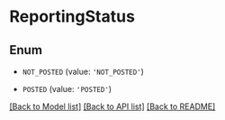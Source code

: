 # ReportingStatus


## Enum

* `NOT_POSTED` (value: `'NOT_POSTED'`)

* `POSTED` (value: `'POSTED'`)

[[Back to Model list]](../README.md#documentation-for-models) [[Back to API list]](../README.md#documentation-for-api-endpoints) [[Back to README]](../README.md)


